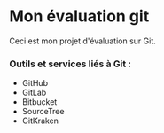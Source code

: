# Mon évaluation git

Ceci est mon projet d'évaluation sur Git.

### Outils et services liés à Git :
- GitHub
- GitLab
- Bitbucket
- SourceTree
- GitKraken
